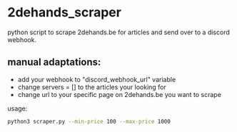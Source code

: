 # 2dehands_scraper
python script to scrape 2dehands.be for articles and send over to a discord webhook.

## manual adaptations:
- add your webhook to "discord_webhook_url" variable
- change servers = [] to the articles your looking for
- change url to your specific page on 2dehands.be you want to scrape

usage:
```bash
python3 scraper.py --min-price 100 --max-price 1000
```
